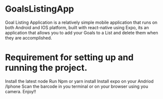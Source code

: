 # GoalsListingApp
Goal Listing Application is a relatively simple mobile application that runs  on both  Android and IOS platform, built with react-native using Expo, its an application that allows you to add your Goals to a List and delete them when they are accomplished.

# Requirement for setting up and running the project.
Install the latest node
Run Npm or yarn install
Install expo on your Andriod /Iphone
Scan the barcode in you terminal or on your browser using you camera.
Enjoy!!
